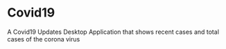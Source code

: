 # Covid19
A Covid19 Updates Desktop Application that shows recent cases and total cases of the corona virus
